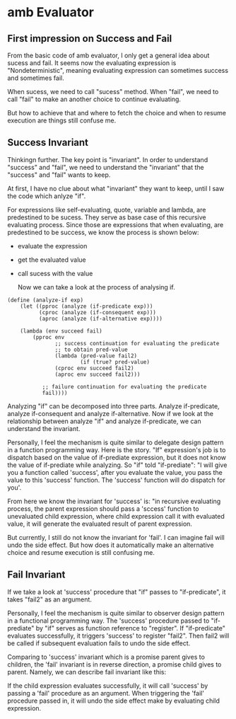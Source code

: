 # amb Evaluator

## First impression on Success and Fail

  From the basic code of amb evaluator, I only get a general idea about sucess and fail. It seems now the evaluating expression is "Nondeterministic", meaning evaluating expression can sometimes success and sometimes fail.

  When sucess, we need to call "sucess" method. When "fail", we need to call "fail" to make an another choice to continue evaluating.

  But how to achieve that and where to fetch the choice and when to resume execution are things still confuse me.

## Success Invariant

  Thinkingn further. The key point is "invariant". In order to understand "success" and "fail", we need to understand the "invariant" that the "success" and "fail" wants to keep.

  At first, I have no clue about what "invariant" they want to keep, until I saw the code which anlyze "if".
  
  For expressions like self-evaluating, quote, variable and lambda, are predestined to be sucess. They serve as base case of this recursive evaluating process. Since those are expressions that when evaluating, are predestined to be success, we know the process is shown below:
- evaluate the expression
- get the evaluated value
- call sucess with the value

  Now we can take a look at the process of analysing if.

```
(define (analyze-if exp)
    (let ((pproc (analyze (if-predicate exp)))
          (cproc (analyze (if-consequent exp)))
          (aproc (analyze (if-alternative exp))))

    (lambda (env succeed fail)
        (pproc env
               ;; success continuation for evaluating the predicate
               ;; to obtain pred-value
               (lambda (pred-value fail2)
                       (if (true? pred-value)
 		       (cproc env succeed fail2)
		       (aproc env succeed fail2)))

	       ;; failure continuation for evaluating the predicate
 	       fail))))
```
  Analyzing "if" can be decomposed into three parts. Analyze if-predicate, analyze if-consequent and analyze if-alternative. Now if we look at the relationship between analyze "if" and analyze if-predicate, we can understand the invariant.

  Personally, I feel the mechanism is quite similar to delegate design pattern in a function programming way. Here is the story. "If" expression's job is to dispatch based on the value of if-prediate expression, but it does not know the value of if-prediate while analyzing. So "if" told "if-prediate": "I will give you a function called 'success', after you evaluate the value, you pass the value to this 'success' function. The 'success' function will do dispatch for you'.

  From here we know the invariant for 'success' is: "in recursive evaluating process, the parent expression should pass a 'sccess' function to unevaluated child expression, where child expression call it with evaluated value, it will generate the evaluated result of parent expression.

  But currently, I still do not know the invariant for 'fail'. I can imagine fail will undo the side effect. But how does it automatically make an alternative choice and resume execution is still confusing me.


## Fail Invariant
  If we take a look at 'success' procedure that "if" passes to "if-predicate", it takes "fail2" as an argument.

  Personally, I feel the mechanism is quite similar to observer design pattern in a functional programming way. The 'success' procedure passed to "if-prediate" by "if" serves as function reference to "register". If "if-predicate" evaluates successfully, it triggers 'success' to register "fail2". Then fail2 will be called if subsequent evaluation fails to undo the side effect.

  Comparing to 'success' invariant which is a promise parent gives to children, the 'fail' invariant is in reverse direction, a promise child gives to parent. Namely, we can describe fail invariant like this:

  If the child expression evaluates successfully, it will call 'success' by passing a 'fail' procedure as an argument. When triggering the 'fail' procedure passed in, it will undo the side effect make by evaluating child expression.
